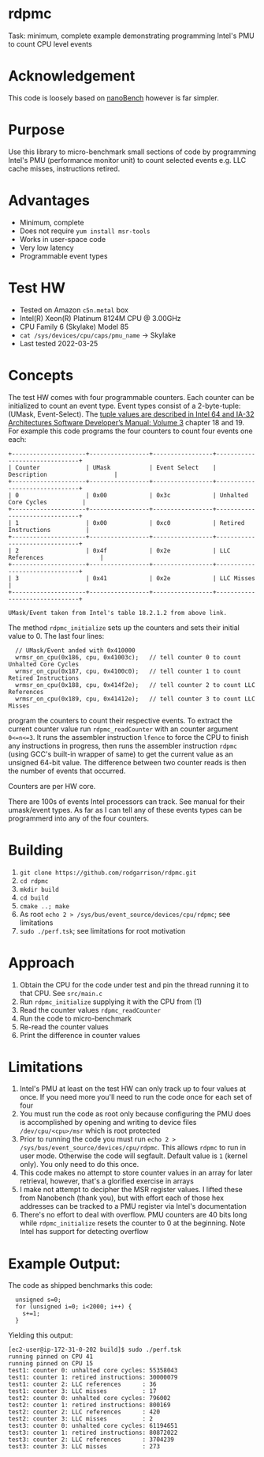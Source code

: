 # rdpmc
Task: minimum, complete example demonstrating programming Intel's PMU to count CPU level events

# Acknowledgement
This code is loosely based on [nanoBench](https://github.com/andreas-abel/nanoBench.git) however is far simpler.

# Purpose
Use this library to micro-benchmark small sections of code by programming Intel's PMU (performance monitor unit)
to count selected events e.g. LLC cache misses, instructions retired.

# Advantages
* Minimum, complete
* Does not require `yum install msr-tools`
* Works in user-space code
* Very low latency 
* Programmable event types

# Test HW
* Tested on Amazon `c5n.metal` box
* Intel(R) Xeon(R) Platinum 8124M CPU @ 3.00GHz
* CPU Family 6 (Skylake) Model 85
* `cat /sys/devices/cpu/caps/pmu_name` -> Skylake
* Last tested 2022-03-25

# Concepts
The test HW comes with four programmable counters. Each counter can be initialized to count an event type. Event types
consist of a 2-byte-tuple: (UMask, Event-Select). The [tuple values are described in Intel 64 and IA-32 Architectures Software Developer’s Manual: Volume 3](https://www.intel.com/content/www/us/en/architecture-and-technology/64-ia-32-architectures-software-developer-system-programming-manual-325384.html) chapter 18 and 19.
For example this code programs the four counters to count four events one each:

```
+---------------------+-----------------+-----------------+-------------------------------+
| Counter             | UMask           | Event Select    | Description                   |
+---------------------+-----------------+-----------------+-------------------------------+
| 0                   | 0x00            | 0x3c            | Unhalted Core Cycles          |
+---------------------+-----------------+-----------------+-------------------------------+
| 1                   | 0x00            | 0xc0            | Retired Instructions          |
+---------------------+-----------------+-----------------+-------------------------------+
| 2                   | 0x4f            | 0x2e            | LLC References                |
+---------------------+-----------------+-----------------+-------------------------------+
| 3                   | 0x41            | 0x2e            | LLC Misses                    |
+---------------------+-----------------+-----------------+-------------------------------+

UMask/Event taken from Intel's table 18.2.1.2 from above link.
```

The method `rdpmc_initialize` sets up the counters and sets their initial value to 0. The last four lines:

```
  // UMask/Event anded with 0x410000
  wrmsr_on_cpu(0x186, cpu, 0x41003c);   // tell counter 0 to count Unhalted Core Cycles
  wrmsr_on_cpu(0x187, cpu, 0x4100c0);   // tell counter 1 to count Retired Instructions
  wrmsr_on_cpu(0x188, cpu, 0x414f2e);   // tell counter 2 to count LLC References
  wrmsr_on_cpu(0x189, cpu, 0x41412e);   // tell counter 3 to count LLC Misses
```

program the counters to count their respective events. To extract the current counter value run `rdpmc_readCounter`
with an counter argument `0<=n<=3`. It runs the assembler instruction `lfence` to force the CPU to finish any
instructions in progress, then runs the assembler instruction `rdpmc` (using GCC's built-in wrapper of same) to get
the current value as an unsigned 64-bit value. The difference between two counter reads is then the number of events
that occurred.

Counters are per HW core.

There are 100s of events Intel processors can track. See manual for their umask/event types. As far as I can tell
any of these events types can be programmerd into any of the four counters.

# Building
1. `git clone https://github.com/rodgarrison/rdpmc.git`
2. `cd rdpmc`
3. `mkdir build`
4. `cd build`
5. `cmake ..; make`
6. As root `echo 2 > /sys/bus/event_source/devices/cpu/rdpmc`; see limitations
7. `sudo ./perf.tsk`; see limitations for root motivation

# Approach

1. Obtain the CPU for the code under test and pin the thread running it to that CPU. See `src/main.c`
2. Run `rdpmc_initialize` supplying it with the CPU from (1)
3. Read the counter values `rdpmc_readCounter`
4. Run the code to micro-benchmark
5. Re-read the counter values
6. Print the difference in counter values

# Limitations
1. Intel's PMU at least on the test HW can only track up to four values at once. If you need more you'll need to run
the code once for each set of four
2. You must run the code as root only because configuring the PMU does is accomplished by opening and writing to device
files `/dev/cpu/<cpu>/msr` which is root protected
3. Prior to running the code you must run `echo 2 > /sys/bus/event_source/devices/cpu/rdpmc`. This allows `rdpmc`
to run in user mode. Otherwise the code will segfault. Default value is `1` (kernel only). You only need to do this
once.
4. This code makes no attempt to store counter values in an array for later retrieval, however, that's a glorified
exercise in arrays
5. I make not attempt to decipher the MSR register values. I lifted these from Nanobench (thank you), but with effort
each of those hex addresses can be tracked to a PMU register via Intel's documentation
6. There's no effort to deal with overflow. PMU counters are 40 bits long while `rdpmc_initialize` resets the counter
to 0 at the beginning. Note Intel has support for detecting overflow

# Example Output:
The code as shipped benchmarks this code:
```
  unsigned s=0;
  for (unsigned i=0; i<2000; i++) {
    s+=1;
  }
```

Yielding this output:

```
[ec2-user@ip-172-31-0-202 build]$ sudo ./perf.tsk 
running pinned on CPU 41
running pinned on CPU 15
test1: counter 0: unhalted core cycles: 55358043
test1: counter 1: retired instructions: 30000079
test1: counter 2: LLC references      : 36
test1: counter 3: LLC misses          : 17
test2: counter 0: unhalted core cycles: 796002
test2: counter 1: retired instructions: 800169
test2: counter 2: LLC references      : 420
test2: counter 3: LLC misses          : 2
test3: counter 0: unhalted core cycles: 61194651
test3: counter 1: retired instructions: 80872022
test3: counter 2: LLC references      : 3704239
test3: counter 3: LLC misses          : 273
```
